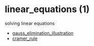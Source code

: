 # linear_equations (1)
solving linear equations

+ [gauss_elimination_illustration](gauss_elimination_illustration.ipynb)
+ [cramer_rule](cramer_rule.ipynb)
